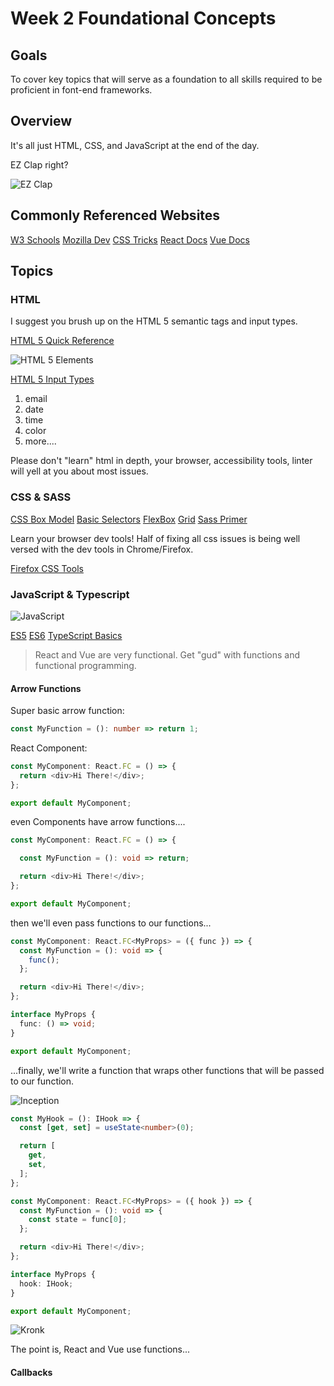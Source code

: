 # Week 2 Foundational Concepts

## Goals

To cover key topics that will serve as a foundation to all skills required to be proficient in font-end frameworks.

## Overview

It's all just HTML, CSS, and JavaScript at the end of the day.

EZ Clap right?

![EZ Clap](https://media.giphy.com/media/Rl9Yqavfj2Ula/giphy.gif)

## Commonly Referenced Websites

[W3 Schools](https://www.w3schools.com/)
[Mozilla Dev](https://developer.mozilla.org/en-US/)
[CSS Tricks](https://css-tricks.com/)
[React Docs](https://reactjs.org/docs/getting-started.html)
[Vue Docs](https://vuejs.org/guide/introduction.html)

## Topics

### HTML

I suggest you brush up on the HTML 5 semantic tags and input types.

[HTML 5 Quick Reference](https://html.com/html5/)

![HTML 5 Elements](https://www.w3schools.com/html/img_sem_elements.gif)

[HTML 5 Input Types](https://developer.mozilla.org/en-US/docs/Learn/Forms/HTML5_input_types)

1. email
2. date
3. time
4. color
5. more....

Please don't "learn" html in depth, your browser, accessibility tools, linter will yell at you about most issues.

### CSS & SASS

[CSS Box Model](https://www.w3schools.com/css/css_boxmodel.asp)
[Basic Selectors](https://www.w3schools.com/css/css_selectors.asp)
[FlexBox](https://css-tricks.com/snippets/css/a-guide-to-flexbox/)
[Grid](https://css-tricks.com/snippets/css/complete-guide-grid/)
[Sass Primer](https://sass-lang.com/guide)

Learn your browser dev tools! Half of fixing all css issues is being well versed with the dev tools in Chrome/Firefox.

[Firefox CSS Tools](https://firefox-source-docs.mozilla.org/devtools-user/page_inspector/how_to/examine_and_edit_css/index.html)

### JavaScript & Typescript

![JavaScript](https://imgs.search.brave.com/kiJqa3qHFuUh8o80xRFJRBzMnhF1N3qY-E8NOWYqvGs/rs:fit:1200:1200:1/g:ce/aHR0cHM6Ly9pLnJl/ZGQuaXQvaDdudDRr/ZXlkN295LmpwZw)

[ES5](https://www.w3schools.com/js/js_es5.asp)
[ES6](https://www.w3schools.com/js/js_es6.asp)
[TypeScript Basics](https://www.typescriptlang.org/docs/handbook/2/basic-types.html)

> React and Vue are very functional. Get "gud" with functions and functional programming.

#### Arrow Functions

Super basic arrow function:

```typescript
const MyFunction = (): number => return 1;
```

React Component:

```typescript
const MyComponent: React.FC = () => {
  return <div>Hi There!</div>;
};

export default MyComponent;
```

even Components have arrow functions....

```typescript
const MyComponent: React.FC = () => {

  const MyFunction = (): void => return;

  return <div>Hi There!</div>;
};

export default MyComponent;
```

then we'll even pass functions to our functions...

```typescript
const MyComponent: React.FC<MyProps> = ({ func }) => {
  const MyFunction = (): void => {
    func();
  };

  return <div>Hi There!</div>;
};

interface MyProps {
  func: () => void;
}

export default MyComponent;
```

...finally, we'll write a function that wraps other functions that will be passed to our function.

![Inception](https://media.giphy.com/media/7pHTiZYbAoq40/giphy.gif)

```typescript
const MyHook = (): IHook => {
  const [get, set] = useState<number>(0);

  return [
    get,
    set,
  ];
};

const MyComponent: React.FC<MyProps> = ({ hook }) => {
  const MyFunction = (): void => {
    const state = func[0];
  };

  return <div>Hi There!</div>;
};

interface MyProps {
  hook: IHook;
}

export default MyComponent;
```

![Kronk](https://media.giphy.com/media/KEYEpIngcmXlHetDqz/giphy.gif)

The point is, React and Vue use functions...

#### Callbacks


